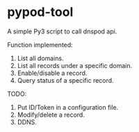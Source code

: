 # pypod-tool
A simple Py3 script to call dnspod api.

Function implemented:

1. List all domains.
2. List all records under a specific domain.
3. Enable/disable a record.
4. Query status of a specific record.

TODO:

1. Put ID/Token in a configuration file.
2. Modify/delete a record.
3. DDNS.
